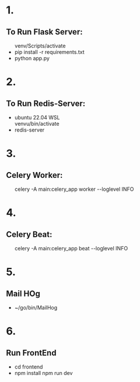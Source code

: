 <h1>1.</h1>
<h2>To Run Flask Server:</h2>
<ul>
<l1>
venv/Scripts/activate </li>
<li>
pip install -r requirements.txt
</li>
<li>python app.py</li>
</ul>

<h1>2.</h1>
<h2>To Run Redis-Server:</h2>
<ul>

<li>
ubuntu 22.04 WSL

</li>
<l1>
venvu/bin/activate </li>
<li>redis-server</li>
</ul>

<h1>3.</h1>
<h2>Celery Worker:</h2>
<ul>
<l1>
celery -A main:celery_app worker --loglevel INFO
 </li>
</ul>

<h1>4.</h1>
<h2>Celery Beat:</h2>
<ul>
<l1>
celery -A main:celery_app beat --loglevel INFO
 </li>
</ul>

<h1> 5. </h1>
<h2>Mail HOg </h2>
<ul>
<li>
~/go/bin/MailHog
</li>
</ul>
<h1> 6. </h1>
<h2>Run FrontEnd </h2>
<ul>
<li>
cd frontend
</li>
<li>
npm install
npm run dev
</li>
</ul>

